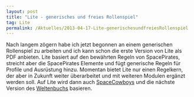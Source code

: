 ```yaml
---
layout: post
title: "Lite - generisches und freies Rollenspiel"
tag: Lite
permalink: /Aktuelles/2013-04-17-Lite-generischesundfreiesRollenspiel
---
```


Nach langem zögern habe ich jetzt begonnen an einem generischen Rollenspiel zu arbeiten und ich kann schon die erste Version von Lite als PDF anbieten. Lite basiert auf den bewährten Regeln von SpacePirates, streicht aber die SpacePirates Elemente und fügt generische Regeln für Profile und Ausrüstung hinzu. Momentan bietet Lite nur einen Regelkern, der aber in Zukunft weiter überarbeitet und mit weiteren Modulen ergänzt werden soll. Auf Lite wird dann auch [SpaceCowboys](https://lite.jcgames.de/Settings/SpaceCowboys/) und die nächste Version des [Weltenbuchs](https://lite.jcgames.de/Settings/Das_Weltenbuch/) basieren.
